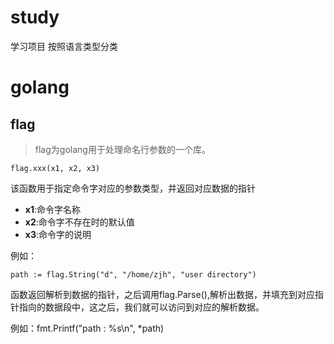 # study
学习项目
按照语言类型分类
# golang
## flag

> flag为golang用于处理命名行参数的一个库。

```golang
flag.xxx(x1, x2, x3)
```

该函数用于指定命令字对应的参数类型，并返回对应数据的指针
- **x1**:命令字名称
- **x2**:命令字不存在时的默认值
- **x3**:命令字的说明

例如：
```golang
path := flag.String("d", "/home/zjh", "user directory")
```

函数返回解析到数据的指针，之后调用flag.Parse(),解析出数据，并填充到对应指针指向的数据段中，这之后，我们就可以访问到对应的解析数据。

例如：fmt.Printf("path   : %s\n", *path)


